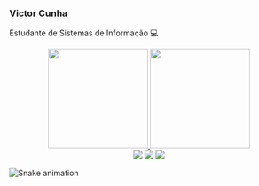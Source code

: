 ### Victor Cunha

Estudante de Sistemas de Informação :computer:
<!---
- CodePen: https://codepen.io/victorhcunha
- Replit: https://replit.com/@victorhcunha
- Codewars: https://www.codewars.com/users/victorhcunha
-->

 <div align="center">
  <a href="https://github.com/victorhcunha">
  <img height="180em" src="https://github-readme-stats.vercel.app/api?username=victorhcunha&theme=dark&count_private=true"/>
  <img height="180em" src="https://github-readme-stats.vercel.app/api/top-langs/?username=victorhcunha&theme=dark&layout=compact"/>
</div>

<div align="center"> 
  <a href="mailto:vhrc@cin.ufpe.br"><img src="https://img.shields.io/badge/Gmail-D14836?style=for-the-badge&logo=gmail&logoColor=white" target="_blank"></a>
  <a href="https://www.instagram.com/victorh_cunha/" target="_blank"><img src="https://img.shields.io/badge/-Instagram-%23E4405F?style=for-the-badge&logo=instagram&logoColor=white" target="_blank"></a>
  <a href="https://www.linkedin.com/in/vhcunha" target="_blank"><img src="https://img.shields.io/badge/-LinkedIn-%230077B5?style=for-the-badge&logo=linkedin&logoColor=white" target="_blank"></a>
</div>

![Snake animation](https://github.com/victorhcunha/victorhcunha/blob/output/github-contribution-grid-snake.svg)
